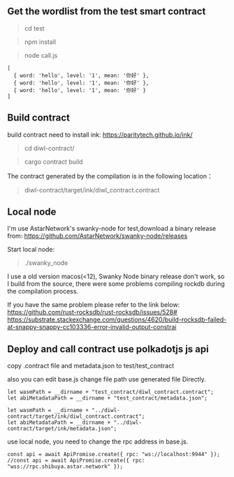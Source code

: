 
## Get the wordlist from the test smart contract

> cd test

> npm install

> node call.js

```
[
  { word: 'hello', level: '1', mean: '你好' },
  { word: 'hello', level: '1', mean: '你好' },
  { word: 'hello', level: '1', mean: '你好' }
]
```

## Build contract
build contract need to install ink: https://paritytech.github.io/ink/

> cd diwl-contract/

> cargo contract build

The contract generated by the compilation is in the following location：

>diwl-contract/target/ink/diwl_contract.contract


## Local node

I'm use AstarNetwork's swanky-node for test,download a binary release from:
https://github.com/AstarNetwork/swanky-node/releases

Start local node:
>./swanky_node

I use a old version macos(<12), Swanky Node binary release don't work, so I build from the source, there were some problems compiling rockdb during the compilation process.

If you have the same problem please refer to the link below:
https://github.com/rust-rocksdb/rust-rocksdb/issues/528#
https://substrate.stackexchange.com/questions/4620/build-rocksdb-failed-at-snappy-snappy-cc103336-error-invalid-output-constrai

## Deploy and call contract use polkadotjs js api

copy .contract file and metadata.json to test/test_contract

also you can edit base.js change file path use generated file Directly.

``` 
let wasmPath = __dirname + "test_contract/diwl_contract.contract";
let abiMetadataPath = __dirname + "test_contract/metadata.json";
```

```
let wasmPath = __dirname + "../diwl-contract/target/ink/diwl_contract.contract";
let abiMetadataPath = __dirname + "../diwl-contract/target/ink/metadata.json";
```

use local node, you need to change the rpc address in base.js.
```
const api = await ApiPromise.create({ rpc: "ws://localhost:9944" });
//const api = await ApiPromise.create({ rpc: "wss://rpc.shibuya.astar.network" });
```
